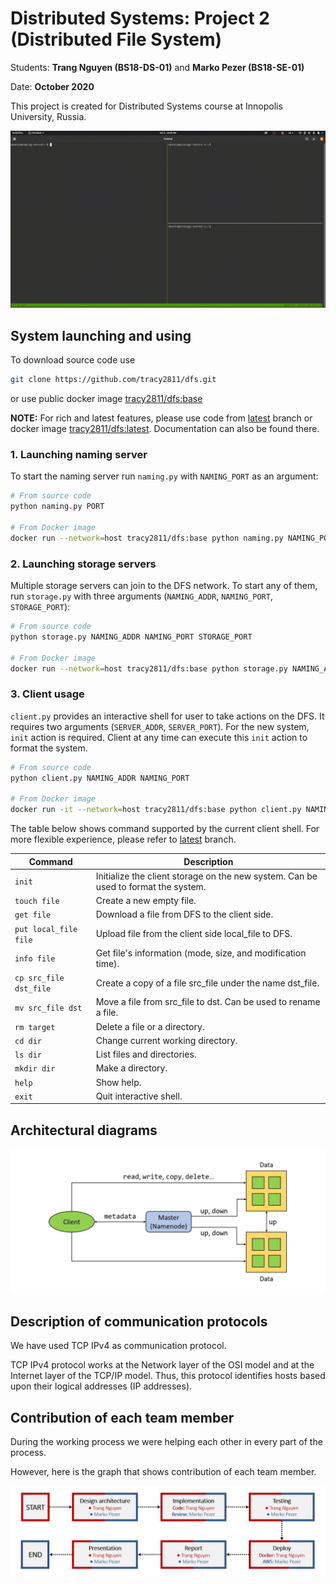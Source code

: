# Distributed Systems: Project 2 (Distributed File System)

Students: **Trang Nguyen (BS18-DS-01)** and **Marko Pezer (BS18-SE-01)**

Date: **October 2020**

This project is created for Distributed Systems course at Innopolis University, Russia.

![Demo](diagrams/demo.gif)

## System launching and using

To download source code use

```bash
git clone https://github.com/tracy2811/dfs.git
```

or use public docker image [tracy2811/dfs:base](https://hub.docker.com/repository/docker/tracy2811/dfs)

**NOTE:** For rich and latest features, please use code from [latest](https://github.com/tracy2811/dfs/tree/latest) branch or docker image [tracy2811/dfs:latest](https://hub.docker.com/repository/docker/tracy2811/dfs). Documentation can also be found there.


### 1. Launching naming server

To start the naming server run `naming.py` with `NAMING_PORT` as an argument:

```bash
# From source code
python naming.py PORT

# From Docker image
docker run --network=host tracy2811/dfs:base python naming.py NAMING_PORT
```

### 2. Launching storage servers

Multiple storage servers can join to the DFS network. 
To start any of them, run `storage.py` with three arguments (`NAMING_ADDR`, `NAMING_PORT`, `STORAGE_PORT`):

```bash
# From source code
python storage.py NAMING_ADDR NAMING_PORT STORAGE_PORT

# From Docker image
docker run --network=host tracy2811/dfs:base python storage.py NAMING_ADDR NAMING_PORT STORAGE_PORT
```

### 3. Client usage

`client.py` provides an interactive shell for user to take actions on the DFS. It requires two arguments (`SERVER_ADDR`, `SERVER_PORT`). 
For the new system, `init` action is required. Client at any time can execute this `init` action to format the system.

```bash
# From source code
python client.py NAMING_ADDR NAMING_PORT

# From Docker image
docker run -it --network=host tracy2811/dfs:base python client.py NAMING_ADDR NAMING_PORT
```

The table below shows command supported by the current client shell. For more flexible experience, please refer to [latest](https://github.com/tracy2811/dfs/tree/latest) branch.

Command | Description
--- | ---
`init` | Initialize the client storage on the new system. Can be used to format the system.
`touch file` | Create a new empty file.
`get file` | Download a file from DFS to the client side.
`put local_file file` | Upload file from the client side local_file to DFS.
`info file` | Get file's information (mode, size, and modification time).
`cp src_file dst_file` | Create a copy of a file src_file under the name dst_file.
`mv src_file dst` | Move a file from src_file to dst. Can be used to rename a file.
`rm target` | Delete a file or a directory.
`cd dir` | Change current working directory.
`ls dir`  | List files and directories.
`mkdir dir` | Make a directory.
`help` | Show help.
`exit` | Quit interactive shell.

## Architectural diagrams

![Diagram_01](diagrams/diagram_01.JPG)

## Description of communication protocols

We have used TCP IPv4 as communication protocol.

TCP IPv4 protocol works at the Network layer of the OSI model and at the Internet layer of the TCP/IP model. Thus, this protocol identifies hosts based upon their logical addresses (IP addresses).

## Contribution of each team member

During the working process we were helping each other in every part of the process. 

However, here is the graph that shows contribution of each team member.

![Diagram_02](diagrams/diagram_02.JPG)
